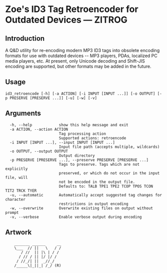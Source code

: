 
# Zoe's ID3 Tag Retroencoder for Outdated Devices &mdash; ZITROG

## Introduction
A Q&D utility for re-encoding modern MP3 ID3 tags into obsolete encoding formats
for use with outdated devices -- MP3 players, PDAs, localized PC media players,
etc. At present, only Unicode decoding and Shift-JIS encoding are supported, but
other formats may be added in the future.

## Usage
`id3_retroencode [-h] [-a ACTION] [-i INPUT [INPUT ...]] [-o OUTPUT] [-p PRESERVE [PRESERVE ...]] [-u] [-w] [-v]`

## Arguments
```
  -h, --help            show this help message and exit
  -a ACTION, --action ACTION
                        Tag processing action
                        Supported actions: retroencode
  -i INPUT [INPUT ...], --input INPUT [INPUT ...]
                        Input file path (accepts multiple, wildcards)
  -o OUTPUT, --output OUTPUT
                        Output directory
  -p PRESERVE [PRESERVE ...], --preserve PRESERVE [PRESERVE ...]
                        Tags to preserve. Tags which are not explicitly
                        preserved, or which do not occur in the input file, will
                        not be encoded in the output file.
                        Defaults to: TALB TPE1 TPE2 TCOP TPOS TCON TIT2 TRCK TYER
  -u, --automatic       Automatically accept suggested tag changes for character
                        restrictions in output encoding
  -w, --overwrite       Overwrite existing files on output without prompt
  -v, --verbose         Enable verbose output during encoding
```

## Artwork
```
    _______ ______     __
    \___  // ||   \   / /
       / //  || |\ | / /
      / // / || |/ |/ /
     / //_/| ||  _//_/
    /_____\|_||_| /_/ (R)

```
